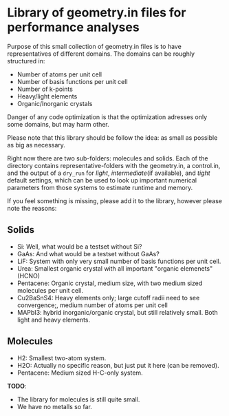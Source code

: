 # Library of geometry.in files for performance analyses

Purpose of this small collection of geometry.in files is to have representatives of different domains. The domains can be roughly structured in:

- Number of atoms per unit cell
- Number of basis functions per unit cell
- Number of k-points
- Heavy/light elements
- Organic/Inorganic crystals

Danger of any code optimization is that the optimization adresses only some domains, but may harm other. 

Please note that this library should be follow the idea: as small as possible as big as necessary.

Right now there are two sub-folders: molecules and solids. Each of the directory contains representative-folders with the geometry.in, a control.in, and the output of a `dry_run` for *light*, *intermediate*(if available), and *tight* default settings, which can be used to look up important numerical parameters from those systems to estimate runtime and memory.

If you feel something is missing, please add it to the library, however please note the reasons:

## Solids
- Si: Well, what would be a testset without Si?
- GaAs: And what would be a testset without GaAs?
- LiF: System with only very small number of basis functions per unit cell.
- Urea: Smallest organic crystal with all important "organic elemenets" (HCNO)
- Pentacene: Organic crystal, medium size, with two medium sized molecules per unit cell.
- Cu2BaSnS4: Heavy elements only; large cutoff radii need to see convergence;, medium number of atoms per unit cell
- MAPbI3: hybrid inorganic/organic crystal, but still relatively small. Both light and heavy elements.

## Molecules
- H2: Smallest two-atom system.
- H2O: Actually no specific reason, but just put it here (can be removed).
- Pentacene: Medium sized H-C-only system.

**TODO**:
- The library for molecules is still quite small.
- We have no metalls so far.


